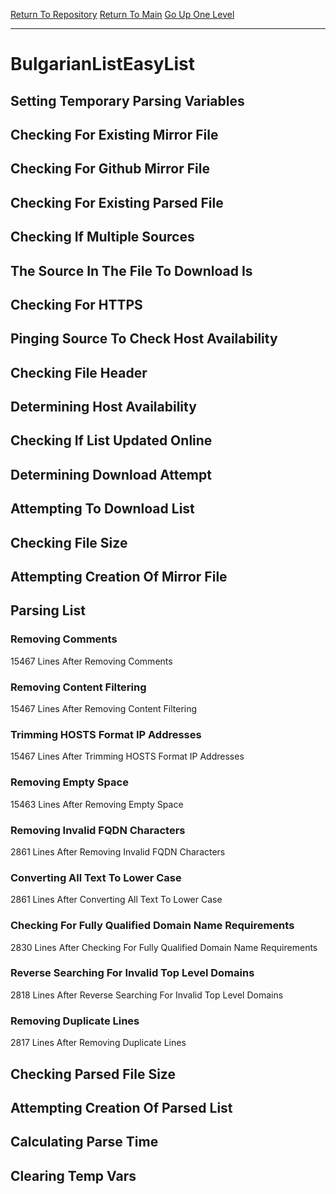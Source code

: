 [Return To Repository](https://github.com/deathbybandaid/piholeparser/)
[Return To Main](https://github.com/deathbybandaid/piholeparser/blob/master/RecentRunLogs/Mainlog.md)
[Go Up One Level](https://github.com/deathbybandaid/piholeparser/blob/master/RecentRunLogs/TopLevelScripts/30-Processing-External-Blacklists.md)
____________________________________
# BulgarianListEasyList
## Setting Temporary Parsing Variables
## Checking For Existing Mirror File
## Checking For Github Mirror File
## Checking For Existing Parsed File
## Checking If Multiple Sources
## The Source In The File To Download Is
## Checking For HTTPS
## Pinging Source To Check Host Availability
## Checking File Header
## Determining Host Availability
## Checking If List Updated Online
## Determining Download Attempt
## Attempting To Download List
## Checking File Size
## Attempting Creation Of Mirror File
## Parsing List
### Removing Comments
15467 Lines After Removing Comments
### Removing Content Filtering
15467 Lines After Removing Content Filtering
### Trimming HOSTS Format IP Addresses
15467 Lines After Trimming HOSTS Format IP Addresses
### Removing Empty Space
15463 Lines After Removing Empty Space
### Removing Invalid FQDN Characters
2861 Lines After Removing Invalid FQDN Characters
### Converting All Text To Lower Case
2861 Lines After Converting All Text To Lower Case
### Checking For Fully Qualified Domain Name Requirements
2830 Lines After Checking For Fully Qualified Domain Name Requirements
### Reverse Searching For Invalid Top Level Domains
2818 Lines After Reverse Searching For Invalid Top Level Domains
### Removing Duplicate Lines
2817 Lines After Removing Duplicate Lines
## Checking Parsed File Size
## Attempting Creation Of Parsed List
## Calculating Parse Time
## Clearing Temp Vars
